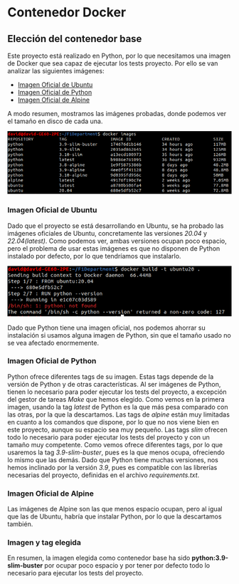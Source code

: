 # Contenedor Docker

## Elección del contenedor base
Este proyecto está realizado en Python, por lo que necesitamos una imagen de Docker que sea capaz de ejecutar los tests proyecto. Por ello se van analizar las siguientes imágenes:
* [Imagen Oficial de Ubuntu](https://hub.docker.com/_/ubuntu)
* [Imagen Oficial de Python](https://hub.docker.com/_/python)
* [Imagen Oficial de Alpine](https://hub.docker.com/_/alpine)

A modo resumen, mostramos las imágenes probadas, donde podemos ver el tamaño en disco de cada una.

![CapturaImagenesSize](./img/imagenesSize.png)

### Imagen Oficial de Ubuntu
Dado que el proyecto se está desarrollando en Ubuntu, se ha probado las imágenes oficiales de Ubuntu, concretamente las versiones *20.04* y *22.04(latest)*. Como podemos ver, ambas versiones ocupan poco espacio, pero el problema de usar estas imágenes es que no disponen de Python instalado por defecto, por lo que tendríamos que instalarlo.

![CapturaFalloUbuntu](./img/falloUbuntu.png)

Dado que Python tiene una imagen oficial, nos podemos ahorrar su instalación si usamos alguna imagen de Python, sin que el tamaño usado no se vea afectado enormemente.

### Imagen Oficial de Python
Python ofrece diferentes tags de su imagen. Estas tags depende de la versión de Python y de otras características. Al ser imágenes de Python, tienen lo necesario para poder ejecutar los tests del proyecto, a excepción del gestor de tareas *Make* que hemos elegido. Como vemos en la primera imagen, usando la tag *latest* de Python es la que más pesa comparado con las otras, por la que la descartamos. Las tags de *alpine* están muy limitadas en cuanto a los comandos que dispone, por lo que no nos viene bien en este proyecto, aunque su espacio sea muy pequeño. Las tags *slim* ofrecen todo lo necesario para poder ejecutar los tests del proyecto y con un tamaño muy competente. Como vemos ofrece diferentes tags, por lo que usaremos la tag *3.9-slim-buster*, pues es la que menos ocupa, ofreciendo lo mismo que las demás. Dado que Python tiene muchas versiones, nos hemos inclinado por la versión *3.9*, pues es compatible con las librerías necesarias del proyecto, definidas en el archivo *requirements.txt*.

### Imagen Oficial de Alpine
Las imágenes de Alpine son las que menos espacio ocupan, pero al igual que las de Ubuntu, habría que instalar Python, por lo que la descartamos también.

### Imagen y tag elegida
En resumen, la imagen elegida como contenedor base ha sido **python:3.9-slim-buster** por ocupar poco espacio y por tener por defecto todo lo necesario para ejecutar los tests del proyecto.
